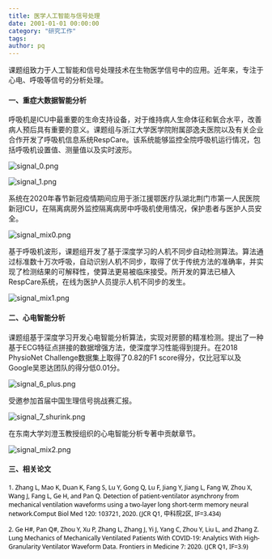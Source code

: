 ```yaml
---
title: 医学人工智能与信号处理
date: 2001-01-01 00:00:00
category: "研究工作"
tags: 
author: pq
---
```

课题组致力于人工智能和信号处理技术在生物医学信号中的应用。近年来，专注于心电、呼吸等信号的分析处理。
<!-- more -->

#### 一、重症大数据智能分析

呼吸机是ICU中最重要的生命支持设备，对于维持病人生命体征和氧合水平，改善病人预后具有重要的意义。课题组与浙江大学医学院附属邵逸夫医院以及有关企业合作开发了呼吸机信息系统RespCare。该系统能够监控全院呼吸机运行情况，包括呼吸机设置值、测量值以及实时波形。

![signal_0.png](https://i.loli.net/2021/02/25/NYjDAqz5oQMWmRZ.png)

![signal_1.png](https://i.loli.net/2021/02/25/Ok4PtXMZuCGrH9s.png)

系统在2020年春节新冠疫情期间应用于浙江援鄂医疗队湖北荆门市第一人民医院新冠ICU，在隔离病房外监控隔离病房中呼吸机使用情况，保护患者与医护人员安全。

![signal_mix0.png](https://i.loli.net/2021/02/25/BOUzGN2vCdx4iXt.png)

基于呼吸机波形，课题组开发了基于深度学习的人机不同步自动检测算法。算法通过标准数十万次呼吸，自动识别人机不同步，取得了优于传统方法的准确率，并实现了检测结果的可解释性，使算法更易被临床接受。所开发的算法已植入RespCare系统，在线为医护人员提示人机不同步的发生。

![signal_mix1.png](https://i.loli.net/2021/02/25/7GF5vIBPZgS2bl3.png)

#### 二、心电智能分析

课题组基于深度学习开发心电智能分析算法，实现对房颤的精准检测。提出了一种基于ECG特征点拼接的数据增强方法，使深度学习性能得到提升。在2018 PhysioNet Challenge数据集上取得了0.82的F1 score得分，仅比冠军以及Google吴恩达团队的得分低0.01分。

![signal_6_plus.png](https://i.loli.net/2021/02/25/zjvLEi2CsWPy4Ad.png)

受邀参加首届中国生理信号挑战赛汇报。

![signal_7_shurink.png](https://i.loli.net/2021/02/25/pV9GAcguD1jXmY6.png)

在东南大学刘澄玉教授组织的心电智能分析专著中贡献章节。

![signal_mix2.png](https://i.loli.net/2021/02/25/FoldMpJNDwGxYVu.png)


#### 三、相关论文

<span style="min-height: 12pt; font-family: Segoe UI; color: rgb(1, 1, 1); font-size: 9pt;">1.  Zhang L, Mao K, Duan K, Fang S, Lu Y, Gong Q, Lu F, Jiang Y, Jiang L, Fang W, Zhou X, Wang J, Fang L, Ge H, and Pan Q. Detection of patient-ventilator asynchrony from mechanical ventilation waveforms using a two-layer long short-term memory neural network.Comput Biol Med 120: 103721, 2020. (JCR Q1, 中科院2区, IF=3.434)</span>

<span style="min-height: 12pt; font-family: Segoe UI; color: rgb(1, 1, 1); font-size: 9pt;">2.  Ge H#, Pan Q#, Zhou Y, Xu P, Zhang L, Zhang J, Yi J, Yang C, Zhou Y, Liu L, and Zhang Z. Lung Mechanics of Mechanically Ventilated Patients With COVID-19: Analytics With High-Granularity Ventilator Waveform Data. Frontiers in Medicine 7: 2020. (JCR Q1, IF=3.9)</span>